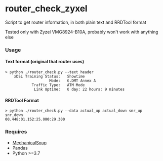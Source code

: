 # router_check_zyxel
Script to get router information, in both plain text and RRDTool format

Tested only with Zyzel VMG8924-B10A, probably won't work with anything else
### Usage
#### Text format (original that router uses)
```
> python ./router_check.py --text header
    xDSL Training Status:   Showtime
                    Mode:   G.DMT Annex A
            Traffic Type:   ATM Mode
             Link Uptime:   0 day: 22 hours: 9 minutes
```
#### RRDTool Format
```
> python ./router_check.py --data actual_up actual_down snr_up snr_down
00.448:01.152:25.000:29.300
```

### Requires
- [MechanicalSoup](https://mechanicalsoup.readthedocs.io)
- Pandas
- Python >=3.7
